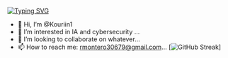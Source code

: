 [![Typing SVG](https://readme-typing-svg.demolab.com?font=Fira+Code&pause=1000&center=true&vCenter=true&random=true&width=535&lines=Roger+Montero;Learning+new+technologies)](https://git.io/typing-svg)

- 👋 Hi, I’m @Kouriin1
- 👀 I’m interested in IA and cybersecurity ...
- 💞️ I’m looking to collaborate on whatever...
- 📫 How to reach me: rmontero30679@gmail.com...
[![GitHub Streak](https://github-readme-streak-stats.herokuapp.com?user=Kouriin1&theme=tokyonight)]

<!---
Kouriin1/Kouriin1 is a ✨ special ✨ repository because its `README.md` (this file) appears on your GitHub profile.
You can click the Preview link to take a look at your changes.
--->
